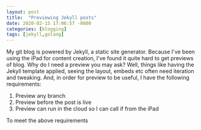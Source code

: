 ```yaml
---
layout: post
title:  "Previewing Jekyll posts"
date: 2020-02-15 17:06:57 -0800
categories: [blogging]
tags: [jekyll,golang]
---
```


My git blog is powered by Jekyll, a static site generator.  Because I've been using the iPad for content creation, I've found it quite hard to get previews of blog.  Why do I need a preview you may ask?  Well, things like having the Jekyll template applied, seeing the layout, embeds etc often need iteration and tweaking.  And, in order for preview to be useful, I have the following requirements:

1) Preview any branch
2) Preview before the post is live
3) Preview can run in the cloud so I can call if from the iPad

To meet the above requirements
